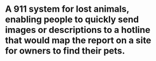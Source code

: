 # A 911 system for lost animals, enabling people to quickly send images or descriptions to a hotline that would map the report on a site for owners to find their pets.
